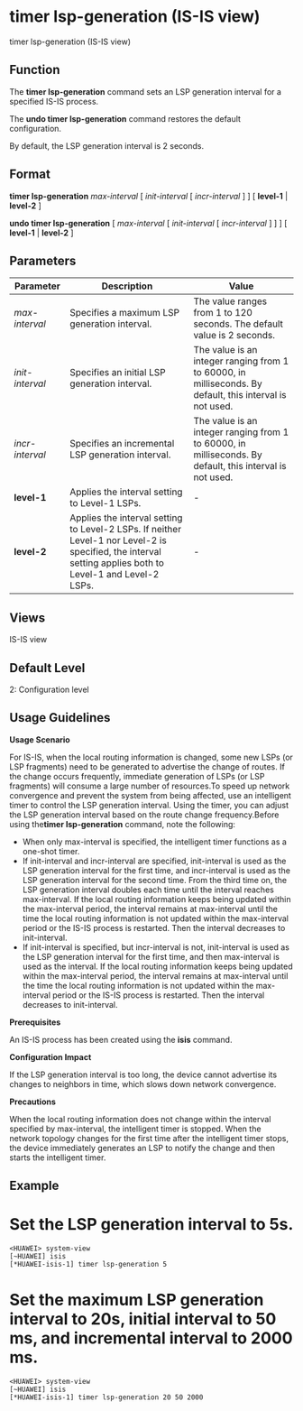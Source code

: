timer lsp-generation (IS-IS view)
=================================

timer lsp-generation (IS-IS view)

Function
--------



The **timer lsp-generation** command sets an LSP generation interval for a specified IS-IS process.

The **undo timer lsp-generation** command restores the default configuration.



By default, the LSP generation interval is 2 seconds.


Format
------

**timer lsp-generation** *max-interval* [ *init-interval* [ *incr-interval* ] ] [ **level-1** | **level-2** ]

**undo timer lsp-generation** [ *max-interval* [ *init-interval* [ *incr-interval* ] ] ] [ **level-1** | **level-2** ]


Parameters
----------

| Parameter | Description | Value |
| --- | --- | --- |
| *max-interval* | Specifies a maximum LSP generation interval. | The value ranges from 1 to 120 seconds. The default value is 2 seconds. |
| *init-interval* | Specifies an initial LSP generation interval. | The value is an integer ranging from 1 to 60000, in milliseconds. By default, this interval is not used. |
| *incr-interval* | Specifies an incremental LSP generation interval. | The value is an integer ranging from 1 to 60000, in milliseconds. By default, this interval is not used. |
| **level-1** | Applies the interval setting to Level-1 LSPs. | - |
| **level-2** | Applies the interval setting to Level-2 LSPs.  If neither Level-1 nor Level-2 is specified, the interval setting applies both to Level-1 and Level-2 LSPs. | - |



Views
-----

IS-IS view


Default Level
-------------

2: Configuration level


Usage Guidelines
----------------

**Usage Scenario**

For IS-IS, when the local routing information is changed, some new LSPs (or LSP fragments) need to be generated to advertise the change of routes. If the change occurs frequently, immediate generation of LSPs (or LSP fragments) will consume a large number of resources.To speed up network convergence and prevent the system from being affected, use an intelligent timer to control the LSP generation interval. Using the timer, you can adjust the LSP generation interval based on the route change frequency.Before using the**timer lsp-generation** command, note the following:

* When only max-interval is specified, the intelligent timer functions as a one-shot timer.
* If init-interval and incr-interval are specified, init-interval is used as the LSP generation interval for the first time, and incr-interval is used as the LSP generation interval for the second time. From the third time on, the LSP generation interval doubles each time until the interval reaches max-interval. If the local routing information keeps being updated within the max-interval period, the interval remains at max-interval until the time the local routing information is not updated within the max-interval period or the IS-IS process is restarted. Then the interval decreases to init-interval.
* If init-interval is specified, but incr-interval is not, init-interval is used as the LSP generation interval for the first time, and then max-interval is used as the interval. If the local routing information keeps being updated within the max-interval period, the interval remains at max-interval until the time the local routing information is not updated within the max-interval period or the IS-IS process is restarted. Then the interval decreases to init-interval.

**Prerequisites**

An IS-IS process has been created using the **isis** command.

**Configuration Impact**

If the LSP generation interval is too long, the device cannot advertise its changes to neighbors in time, which slows down network convergence.

**Precautions**

When the local routing information does not change within the interval specified by max-interval, the intelligent timer is stopped. When the network topology changes for the first time after the intelligent timer stops, the device immediately generates an LSP to notify the change and then starts the intelligent timer.


Example
-------

# Set the LSP generation interval to 5s.
```
<HUAWEI> system-view
[~HUAWEI] isis
[*HUAWEI-isis-1] timer lsp-generation 5

```

# Set the maximum LSP generation interval to 20s, initial interval to 50 ms, and incremental interval to 2000 ms.
```
<HUAWEI> system-view
[~HUAWEI] isis
[*HUAWEI-isis-1] timer lsp-generation 20 50 2000

```